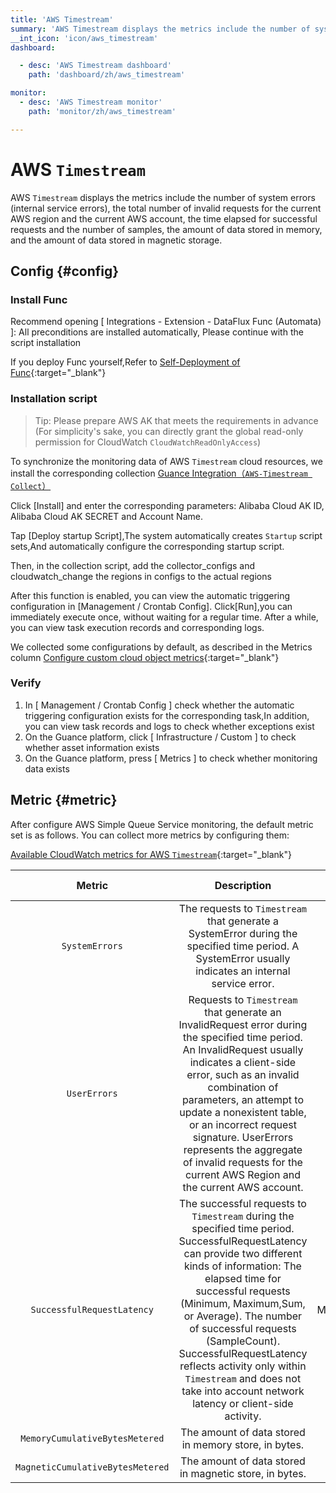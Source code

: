 ```yaml
---
title: 'AWS Timestream'
summary: 'AWS Timestream displays the metrics include the number of system errors (internal service errors), the total number of invalid requests for the current AWS region and the current AWS account, the time elapsed for successful requests and the number of samples, the amount of data stored in memory, and the amount of data stored in magnetic storage.'
__int_icon: 'icon/aws_timestream'
dashboard:

  - desc: 'AWS Timestream dashboard'
    path: 'dashboard/zh/aws_timestream'

monitor:
  - desc: 'AWS Timestream monitor'
    path: 'monitor/zh/aws_timestream'

---
```


<!-- markdownlint-disable MD025 -->
# AWS `Timestream`
<!-- markdownlint-enable -->

AWS `Timestream` displays the metrics include the number of system errors (internal service errors), the total number of invalid requests for the current AWS region and the current AWS account, the time elapsed for successful requests and the number of samples, the amount of data stored in memory, and the amount of data stored in magnetic storage.

## Config {#config}

### Install Func

Recommend opening [ Integrations - Extension - DataFlux Func (Automata) ]: All preconditions are installed automatically, Please continue with the script installation

If you deploy Func yourself,Refer to [Self-Deployment of Func](https://func.guance.com/doc/script-market-guance-integration/){:target="_blank"}

### Installation script

> Tip: Please prepare AWS AK that meets the requirements in advance (For simplicity's sake, you can directly grant the global read-only permission for CloudWatch `CloudWatchReadOnlyAccess`)

To synchronize the monitoring data of AWS `Timestream` cloud resources, we install the corresponding collection [Guance Integration（`AWS-Timestream Collect`）](ID:`guance_aws_timestream`)

Click [Install] and enter the corresponding parameters: Alibaba Cloud AK ID, Alibaba Cloud AK SECRET and Account Name.

Tap [Deploy startup Script],The system automatically creates `Startup` script sets,And automatically configure the corresponding startup script.

Then, in the collection script, add the collector_configs and cloudwatch_change the regions in configs to the actual regions

After this function is enabled, you can view the automatic triggering configuration in [Management / Crontab Config]. Click[Run],you can immediately execute once, without waiting for a regular time. After a while, you can view task execution records and corresponding logs.

We collected some configurations by default, as described in the Metrics column [Configure custom cloud object metrics](https://func.guance.com/doc/script-market-guance-aws-cloudwatch/){:target="_blank"}


### Verify

1. In [ Management / Crontab Config ] check whether the automatic triggering configuration exists for the corresponding task,In addition, you can view task records and logs to check whether exceptions exist
2. On the Guance platform, click [ Infrastructure / Custom ] to check whether asset information exists
3. On the Guance platform, press [ Metrics ] to check whether monitoring data exists

## Metric {#metric}

After configure AWS Simple Queue Service monitoring, the default metric set is as follows. You can collect more metrics by configuring them:

[Available CloudWatch metrics for AWS `Timestream`](https://docs.aws.amazon.com/timestream/latest/developerguide/metrics-dimensions.html){:target="_blank"}


| Metric | Description | Units | Valid Statistics |
| :---: | :---: | :---: | :---: |
| `SystemErrors` | The requests to `Timestream` that generate a SystemError during the specified time period. A SystemError usually indicates an internal service error. | Count | Sum, SampleCount |
| `UserErrors` | Requests to `Timestream` that generate an InvalidRequest error during the specified time period. An InvalidRequest usually indicates a client-side error, such as an invalid combination of parameters, an attempt to update a nonexistent table, or an incorrect request signature. UserErrors represents the aggregate of invalid requests for the current AWS Region and the current AWS account. | Count | Sum, SampleCount |
| `SuccessfulRequestLatency` | The successful requests to `Timestream` during the specified time period.  SuccessfulRequestLatency can provide two different kinds of information: The elapsed time for successful requests (Minimum, Maximum,Sum, or Average). The number of successful requests (SampleCount). SuccessfulRequestLatency reflects activity only within `Timestream` and does not take into account network latency or client-side activity. | Milliseconds | Average, Minimum, Maximum, Sum, SampleCount |
| `MemoryCumulativeBytesMetered` | The amount of data stored in memory store, in bytes. | Bytes | Average |
| `MagneticCumulativeBytesMetered`| The amount of data stored in magnetic store, in bytes. | Bytes | Average |

